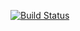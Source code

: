 
[![Build Status](https://travis-ci.org/dmred/mtrx_tsts.svg?branch=master)](https://travis-ci.org/dmred/mtrx_tsts)
